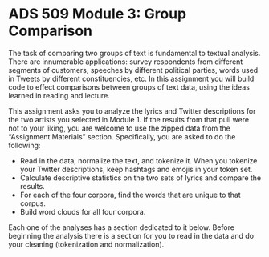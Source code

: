 # ADS 509 Module 3: Group Comparison 

The task of comparing two groups of text is fundamental to textual analysis. There are innumerable applications: survey respondents from different segments of customers, speeches by different political parties, words used in Tweets by different constituencies, etc. In this assignment you will build code to effect comparisons between groups of text data, using the ideas learned in reading and lecture.

This assignment asks you to analyze the lyrics and Twitter descriptions for the two artists you selected in Module 1. If the results from that pull were not to your liking, you are welcome to use the zipped data from the “Assignment Materials” section. Specifically, you are asked to do the following: 

* Read in the data, normalize the text, and tokenize it. When you tokenize your Twitter descriptions, keep hashtags and emojis in your token set. 
* Calculate descriptive statistics on the two sets of lyrics and compare the results. 
* For each of the four corpora, find the words that are unique to that corpus. 
* Build word clouds for all four corpora. 

Each one of the analyses has a section dedicated to it below. Before beginning the analysis there is a section for you to read in the data and do your cleaning (tokenization and normalization). 
